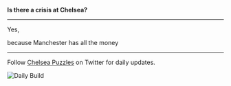 
__Is there a crisis at Chelsea?__

---


Yes,

<!-- crisis_item starts -->
because Manchester has all the money
<!-- crisis_item ends -->


--- 

Follow [Chelsea Puzzles](https://twitter.com/ChelseaPuzzles) on Twitter for daily updates.

![Daily Build](https://github.com/TheChelsOrg/is_there_a_crisis/workflows/Daily%20Build/badge.svg)
